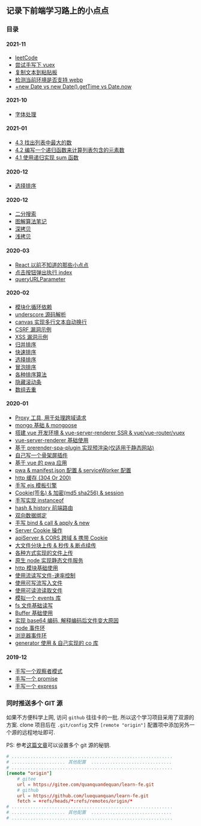 ## 记录下前端学习路上的小点点

### 目录

#### 2021-11

- [leetCode](./algorithm/leetcode)
- [尝试手写下 vuex](./simple-vuex)
- [复制文本到粘贴板](./basic-js/copyText.js)
- [检测当前环境是否支持 webp](./basic-js/isWebpSupport.js)
- [+new Date vs new Date().getTime vs Date.now](./basic-js/getTimestamp.js)

#### 2021-10

- [字体处理](./handle-font)

#### 2021-01

- [4.3 找出列表中最大的数](./algorithm/grokkingAlgorithms/4/3.js)
- [4.2 编写一个递归函数来计算列表包含的元素数](./algorithm/grokkingAlgorithms/4/2.js)
- [4.1 使用递归实现 sum 函数](./algorithm/grokkingAlgorithms/4/1.js)

#### 2020-12

- [选择排序](./algorithm/grokkingAlgorithms/selectionSort.js)

#### 2020-12

- [二分搜索](./algorithm/grokkingAlgorithms/binarySearch.js)
- [图解算法笔记](./algorithm/grokkingAlgorithms)
- [深拷贝](./basic-js/deepClone.js)
- [浅拷贝](./basic-js/shallowClone.js)

#### 2020-03

- [React 以前不知道的那些小点点](./react-little-dot-dot)
- [点击按钮弹出执行 index](./basic-js/click-index-btn)
- [queryURLParameter](./basic-js/queryURLParameter.js)

#### 2020-02

- [模块化循环依赖](./webpack-learn/webpack-in-action/circular-reference)
- [underscore 源码解析](./basic-js/underscore-analysis.js)
- [canvas 实现多行文本自动换行](./canvas-multi-line-text/index.html)
- [CSRF 漏洞示例](./web-security/csrf/)
- [XSS 漏洞示例](./web-security/xss/)
- [归并排序](./basic-js/array-sort/mergeSort.js)
- [快速排序](./basic-js/array-sort/quickSort.js)
- [选择排序](./basic-js/array-sort/selectionSort.js)
- [冒泡排序](./basic-js/array-sort/bubbleSort.js)
- [各种排序算法](./basic-js/array-sort/)
- [隐藏滚动条](./hidden-scroll-bar)
- [数组去重](./basic-js/array-unique.js)

#### 2020-01

- [Proxy 工具, 用于处理跨域请求](./magna-proxy)
- [mongo 基础 & mongoose](./mongo-learn)
- [搭建 vue 开发环境 & vue-server-renderer SSR & vue/vue-router/vuex](./vue-ssr/simple-vue-env)
- [vue-server-renderer 基础使用](./vue-ssr/vue-server-render)
- [基于 prerender-spa-plugin 实现预渲染(仅适用于静态网站)](./vue-ssr/prerender)
- [自己写一个骨架屏插件](./pwa/pwa-vue/my-skeleton-plugin.js)
- [基于 vue 的 pwa 应用](./pwa/pwa-vue)
- [pwa & manifest.json 配置 & serviceWorker 配置](./pwa)
- [http 缓存 (304 Or 200)](./http/cache)
- [手写 ejs 模板引擎](./simple-ejs/)
- [Cookie(签名) & 加密(md5 sha256) & session](./simple-cookie/)
- [手写实现 instanceof](./simple-instanceof/index.js)
- [hash & history 前端路由](./fe-router)
- [双向数据绑定](./data-binding)
- [手写 bind & call & apply & new](./customize-this)
- [Server Cookie 操作](./simple-cookie/server.js)
- [apiServer & CORS 跨域 & 携带 Cookie](./api-server)
- [大文件分块上传 & 秒传 & 断点续传](./file-upload/split-upload)
- [各种方式实现的文件上传](./file-upload)
- [原生 node 实现静态文件服务](./http/static-server.js)
- [http 模块基础使用](./http)
- [使用流读写文件-速率控制](./node-fs/read%2Bwrite-stream.js)
- [使用可写流写入文件](./node-fs/write-stream.js)
- [使用可读流读取文件](./node-fs/read-stream.js)
- [模拟一个 events 库](./node-fs/event.js)
- [fs 文件基础读写](./node-fs/fs.js)
- [Buffer 基础使用](./buffer/buffer.js)
- [实现 base64 编码, 解释编码后文件变大原因](./buffer/base64.js)
- [node 事件环](./event-loop/node/index.js)
- [浏览器事件环](./event-loop/browser)
- [generator 使用 & 自己实现的 co 库](./simple-generator)

#### 2019-12

- [手写一个观察者模式](./simple-observer)
- [手写一个 promise](./simple-promise)
- [手写一个 express](./simple-express)

### 同时推送多个 GIT 源

如果不方便科学上网, 访问 `github` 往往卡的一批. 所以这个学习项目采用了双源的方案. clone 项目后在 `.git/config` 文件 `[remote "origin"]` 配置项中添加另外一个源的远程地址即可.

PS: 参考[这篇文章](https://note.niubishanshan.top/Tips/GitHub/tips/%E5%90%8C%E6%97%B6%E9%85%8D%E7%BD%AE%20gitlab%20%E5%92%8C%20github/)可以设置多个 git 源的秘钥.

```conf
# ............................................................
# .................... 其他配置  ..............................
# ............................................................
[remote "origin"]
	# gitee
	url = https://gitee.com/quanquandequan/learn-fe.git
	# github
	url = https://github.com/luoquanquan/learn-fe.git
	fetch = +refs/heads/*:refs/remotes/origin/*
# ............................................................
# .................... 其他配置  ..............................
# ............................................................
```
